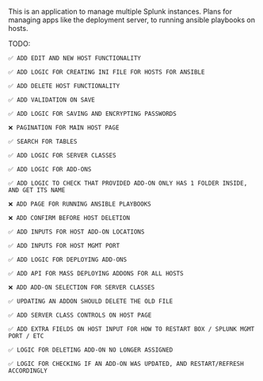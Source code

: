 This is an application to manage multiple Splunk instances. Plans for managing apps like the deployment server, to running ansible playbooks on hosts.


TODO:
    
    ✅ ADD EDIT AND NEW HOST FUNCTIONALITY

    ✅ ADD LOGIC FOR CREATING INI FILE FOR HOSTS FOR ANSIBLE

    ✅ ADD DELETE HOST FUNCTIONALITY

    ✅ ADD VALIDATION ON SAVE

    ✅ ADD LOGIC FOR SAVING AND ENCRYPTING PASSWORDS

    ❌ PAGINATION FOR MAIN HOST PAGE

    ✅ SEARCH FOR TABLES

    ✅ ADD LOGIC FOR SERVER CLASSES

    ✅ ADD LOGIC FOR ADD-ONS

    ✅ ADD LOGIC TO CHECK THAT PROVIDED ADD-ON ONLY HAS 1 FOLDER INSIDE, AND GET ITS NAME

    ❌ ADD PAGE FOR RUNNING ANSIBLE PLAYBOOKS

    ❌ ADD CONFIRM BEFORE HOST DELETION
    
    ✅ ADD INPUTS FOR HOST ADD-ON LOCATIONS
    
    ✅ ADD INPUTS FOR HOST MGMT PORT

    ✅ ADD LOGIC FOR DEPLOYING ADD-ONS

    ✅ ADD API FOR MASS DEPLOYING ADDONS FOR ALL HOSTS
    
    ❌ ADD ADD-ON SELECTION FOR SERVER CLASSES
    
    ✅ UPDATING AN ADDON SHOULD DELETE THE OLD FILE
    
    ✅ ADD SERVER CLASS CONTROLS ON HOST PAGE

    ✅ ADD EXTRA FIELDS ON HOST INPUT FOR HOW TO RESTART BOX / SPLUNK MGMT PORT / ETC 

    ✅ LOGIC FOR DELETING ADD-ON NO LONGER ASSIGNED

    ✅ LOGIC FOR CHECKING IF AN ADD-ON WAS UPDATED, AND RESTART/REFRESH ACCORDINGLY
